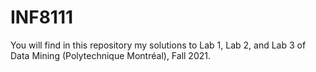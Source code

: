 # INF8111 

You will find in this repository my solutions to Lab 1, Lab 2, and Lab 3 of Data Mining (Polytechnique Montréal), Fall 2021.

